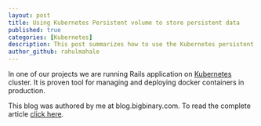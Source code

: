 ```yaml
---
layout: post
title: Using Kubernetes Persistent volume to store persistent data
published: true
categories: [Kubernetes]
description: This post summarizes how to use the Kubernetes persistent volume in the deployment
author_github: rahulmahale
---
```



In one of our projects
we are running Rails application on
[Kubernetes](http://kubernetes.io/)
cluster.
It is proven tool for managing and deploying docker containers in production.

This blog was authored by me at blog.bigbinary.com. To read the complete article [click here](https://blog.bigbinary.com/2017/04/12/using-kubernetes-persistent-volume-for-persistent-data-storage.html).